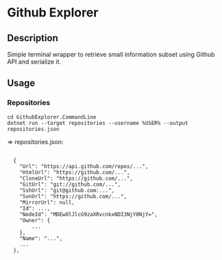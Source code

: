 # Github Explorer

## Description

Simple terminal wrapper to retrieve small information subset using Github API and serialize it.

## Usage

### Repositories

```
cd GithubExplorer.CommandLine
dotnet run --target repositories --username %USER% --output repositories.json
```

=> repositories.json:
```

  {
    "Url": "https://api.github.com/repos/...",
    "HtmlUrl": "https://github.com/...",
    "CloneUrl": "https://github.com/...",
    "GitUrl": "git://github.com/...",
    "SshUrl": "git@github.com:...",
    "SvnUrl": "https://github.com/...",
    "MirrorUrl": null,
    "Id": ...,
    "NodeId": "MDEwOlJlcG9zaXRvcnkxNDI3NjY0NjY=",
    "Owner": {
        ...
    },
    "Name": "...",
    ...
  },
```